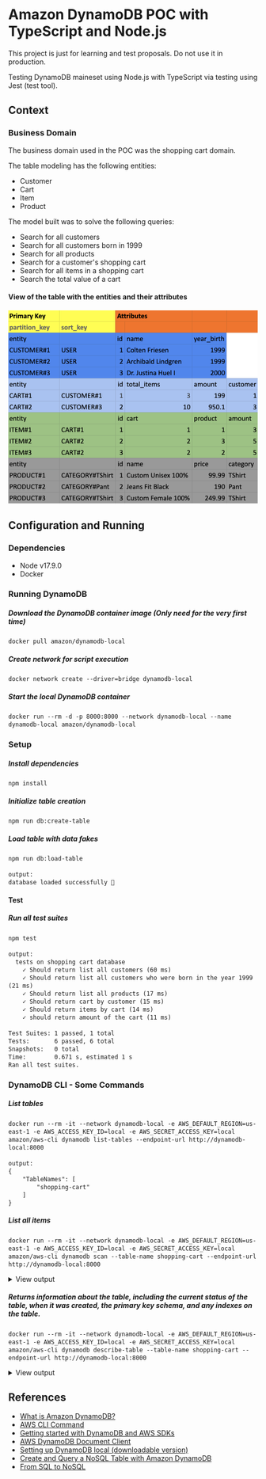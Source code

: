 # Amazon DynamoDB POC with TypeScript and Node.js

This project is just for learning and test proposals. Do not use it in production.

Testing DynamoDB maineset using Node.js with TypeScript via testing using Jest (test tool).

## Context

### Business Domain

The business domain used in the POC was the shopping cart domain.

The table modeling has the following entities: 
- Customer
- Cart
- Item
- Product

The model built was to solve the following queries: 
- Search for all customers 
- Search for all customers born in 1999
- Search for all products 
- Search for a customer's shopping cart
- Search for all items in a shopping cart 
- Search the total value of a cart

#### View of the table with the entities and their attributes
!["Shopping cart table domain"](documentation/table.png)

## Configuration and Running

### Dependencies

- Node v17.9.0
- Docker

### Running DynamoDB
##### Download the DynamoDB container image (Only need for the very first time)
```
docker pull amazon/dynamodb-local
```
##### Create network for script execution
```
docker network create --driver=bridge dynamodb-local
```
##### Start the local DynamoDB container
```
docker run --rm -d -p 8000:8000 --network dynamodb-local --name dynamodb-local amazon/dynamodb-local
```

### Setup
##### Install dependencies
```
npm install
```
 
##### Initialize table creation
```
npm run db:create-table
```

##### Load table with data fakes
```
npm run db:load-table

output:
database loaded successfully 🚀
```

#### Test
##### Run all test suites
```
npm test

output:
  tests on shopping cart database
    ✓ Should return list all customers (60 ms)
    ✓ Should return list all customers who were born in the year 1999 (21 ms)
    ✓ Should return list all products (17 ms)
    ✓ Should return cart by customer (15 ms)
    ✓ Should return items by cart (14 ms)
    ✓ should return amount of the cart (11 ms)

Test Suites: 1 passed, 1 total
Tests:       6 passed, 6 total
Snapshots:   0 total
Time:        0.671 s, estimated 1 s
Ran all test suites.
```


### DynamoDB CLI - Some Commands

##### List tables
```
docker run --rm -it --network dynamodb-local -e AWS_DEFAULT_REGION=us-east-1 -e AWS_ACCESS_KEY_ID=local -e AWS_SECRET_ACCESS_KEY=local amazon/aws-cli dynamodb list-tables --endpoint-url http://dynamodb-local:8000

output:
{
    "TableNames": [
        "shopping-cart"
    ]
}
```
##### List all items
```
docker run --rm -it --network dynamodb-local -e AWS_DEFAULT_REGION=us-east-1 -e AWS_ACCESS_KEY_ID=local -e AWS_SECRET_ACCESS_KEY=local amazon/aws-cli dynamodb scan --table-name shopping-cart --endpoint-url http://dynamodb-local:8000
```
<details >
<summary style="font-size:14px">View output</summary>
{
    "Items": [
        {
            "name": {
                "S": "Archibald Lindgren"
            },
            "id": {
                "N": "2"
            },
            "partition_key": {
                "S": "CUSTOMER#YEAR_BIRTH#1999#2"
            },
            "sort_key": {
                "S": "USER#"
            },
            "year_birth": {
                "N": "1999"
            }
        },
        {
            "product": {
                "N": "1"
            },
            "amount": {
                "N": "3"
            },
            "id": {
                "N": "1"
            },
            "partition_key": {
                "S": "ITEM#1"
            },
            "sort_key": {
                "S": "CART#1"
            },
            "cart": {
                "N": "1"
            }
        },
        {
            "name": {
                "S": "Jeans Fit Black"
            },
            "id": {
                "N": "2"
            },
            "partition_key": {
                "S": "PRODUCT#CATEGORY#Pant#2"
            },
            "sort_key": {
                "S": "PRODUCT#"
            },
            "category": {
                "S": "Pant"
            },
            "price": {
                "N": "190"
            }
        },
        {
            "amount": {
                "N": "950.1"
            },
            "id": {
                "N": "2"
            },
            "partition_key": {
                "S": "CART#2"
            },
            "sort_key": {
                "S": "CUSTOMER#3"
            },
            "total_items": {
                "N": "10"
            },
            "customer": {
                "N": "3"
            }
        },
        {
            "product": {
                "N": "3"
            },
            "amount": {
                "N": "5"
            },
            "id": {
                "N": "2"
            },
            "partition_key": {
                "S": "ITEM#2"
            },
            "sort_key": {
                "S": "CART#2"
            },
            "cart": {
                "N": "2"
            }
        },
        {
            "name": {
                "S": "Dr. Justina Huel I"
            },
            "id": {
                "N": "3"
            },
            "partition_key": {
                "S": "CUSTOMER#YEAR_BIRTH#2000#3"
            },
            "sort_key": {
                "S": "USER#"
            },
            "year_birth": {
                "N": "2000"
            }
        },
        {
            "amount": {
                "N": "199"
            },
            "id": {
                "N": "1"
            },
            "partition_key": {
                "S": "CART#1"
            },
            "sort_key": {
                "S": "CUSTOMER#1"
            },
            "total_items": {
                "N": "5"
            },
            "customer": {
                "N": "1"
            }
        },
        {
            "name": {
                "S": "Custom Unisex 100%"
            },
            "id": {
                "N": "1"
            },
            "partition_key": {
                "S": "PRODUCT#CATEGORY#TShirt#1"
            },
            "sort_key": {
                "S": "PRODUCT#"
            },
            "category": {
                "S": "TShirt"
            },
            "price": {
                "N": "99.99"
            }
        },
        {
            "name": {
                "S": "Custom Female 100%"
            },
            "id": {
                "N": "3"
            },
            "partition_key": {
                "S": "PRODUCT#CATEGORY#TShirt#3"
            },
            "sort_key": {
                "S": "PRODUCT#"
            },
            "category": {
                "S": "TShirt"
            },
            "price": {
                "N": "249.99"
            }
        },
        {
            "product": {
                "N": "2"
            },
            "amount": {
                "N": "5"
            },
            "id": {
                "N": "3"
            },
            "partition_key": {
                "S": "ITEM#3"
            },
            "sort_key": {
                "S": "CART#2"
            },
            "cart": {
                "N": "2"
            }
        },
        {
            "name": {
                "S": "Colten Friesen"
            },
            "id": {
                "N": "1"
            },
            "partition_key": {
                "S": "CUSTOMER#YEAR_BIRTH#1999#1"
            },
            "sort_key": {
                "S": "USER#"
            },
            "year_birth": {
                "N": "1999"
            }
        }
    ],
    "Count": 11,
    "ScannedCount": 11,
    "ConsumedCapacity": null
}

</details>

##### Returns information about the table, including the current status of the table, when it was created, the primary key schema, and any indexes on the table.
```
docker run --rm -it --network dynamodb-local -e AWS_DEFAULT_REGION=us-east-1 -e AWS_ACCESS_KEY_ID=local -e AWS_SECRET_ACCESS_KEY=local amazon/aws-cli dynamodb describe-table --table-name shopping-cart --endpoint-url http://dynamodb-local:8000
```
<details >
<summary style="font-size:14px">View output</summary>

{
    "Table": {
        "AttributeDefinitions": [
            {
                "AttributeName": "partition_key",
                "AttributeType": "S"
            },
            {
                "AttributeName": "sort_key",
                "AttributeType": "S"
            }
        ],
        "TableName": "shopping-cart",
        "KeySchema": [
            {
                "AttributeName": "partition_key",
                "KeyType": "HASH"
            },
            {
                "AttributeName": "sort_key",
                "KeyType": "RANGE"
            }
        ],
        "TableStatus": "ACTIVE",
        "CreationDateTime": "2022-09-26T10:05:44.119000-03:00",
        "ProvisionedThroughput": {
            "LastIncreaseDateTime": "1969-12-31T21:00:00-03:00",
            "LastDecreaseDateTime": "1969-12-31T21:00:00-03:00",
            "NumberOfDecreasesToday": 0,
            "ReadCapacityUnits": 5,
            "WriteCapacityUnits": 5
        },
        "TableSizeBytes": 895,
        "ItemCount": 11,
        "TableArn": "arn:aws:dynamodb:ddblocal:000000000000:table/shopping-cart",
        "GlobalSecondaryIndexes": [
            {
                "IndexName": "sort_key",
                "KeySchema": [
                    {
                        "AttributeName": "sort_key",
                        "KeyType": "HASH"
                    },
                    {
                        "AttributeName": "partition_key",
                        "KeyType": "RANGE"
                    }
                ],
                "Projection": {
                    "ProjectionType": "ALL"
                },
                "IndexStatus": "ACTIVE",
                "ProvisionedThroughput": {
                    "ReadCapacityUnits": 10,
                    "WriteCapacityUnits": 5
                },
                "IndexSizeBytes": 895,
                "ItemCount": 11,
                "IndexArn": "arn:aws:dynamodb:ddblocal:000000000000:table/shopping-cart/index/sort_key"
            }
        ]
    }
}

</details>

## References
 - <a href="https://docs.aws.amazon.com/amazondynamodb/latest/developerguide/Introduction.html">What is Amazon DynamoDB?</a>
 - <a href="https://aws.amazon.com/pt/cli/">AWS CLI Command</a>
 - <a href="https://docs.aws.amazon.com/amazondynamodb/latest/developerguide/GettingStarted.html">Getting started with DynamoDB and AWS SDKs</a>
 - <a href="https://docs.aws.amazon.com/AWSJavaScriptSDK/latest/AWS/DynamoDB/DocumentClient.html">AWS DynamoDB Document Client</a>
 - <a href="https://docs.aws.amazon.com/amazondynamodb/latest/developerguide/DynamoDBLocal.html">Setting up DynamoDB local (downloadable version)</a>
 - <a href="https://aws.amazon.com/getting-started/hands-on/create-nosql-table/?nc1=h_ls">Create and Query a NoSQL Table with Amazon DynamoDB</a>
 - <a href="https://docs.aws.amazon.com/amazondynamodb/latest/developerguide/SQLtoNoSQL.html">From SQL to NoSQL</a>



